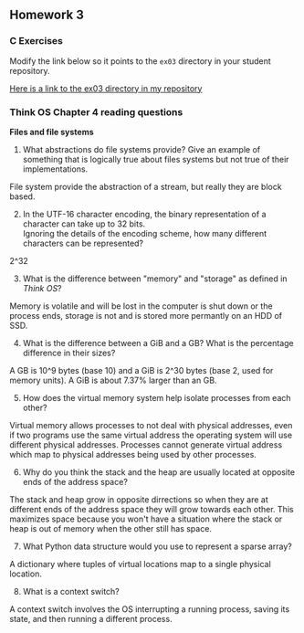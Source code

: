 ## Homework 3

### C Exercises

Modify the link below so it points to the `ex03` directory in your
student repository.

[Here is a link to the ex03 directory in my repository](https://github.com/LucyWilcox/ExercisesInC/tree/master/exercises/ex03)
### Think OS Chapter 4 reading questions

**Files and file systems**

1) What abstractions do file systems provide?  Give an example of something that is logically 
true about files systems but not true of their implementations.

File system provide the abstraction of a stream, but really they are block based.

2) In the UTF-16 character encoding, the binary representation of a character can take up to 32 bits.  
Ignoring the details of the encoding scheme, how many different characters can be represented?

2^32

3) What is the difference between "memory" and "storage" as defined in *Think OS*?

Memory is volatile and will be lost in the computer is shut down or the process ends, storage is not and is stored more permantly on an HDD of SSD.

4) What is the difference between a GiB and a GB?  What is the percentage difference in their sizes?

A GB is 10^9 bytes (base 10) and a GiB is 2^30 bytes (base 2, used for memory units). A GiB is about 7.37% larger than an GB.

5) How does the virtual memory system help isolate processes from each other?

Virtual memory allows processes to not deal with physical addresses, even if two programs use the same virtual address the operating system will use different physical addresses. Processes cannot generate virtual address which map to physical addresses being used by other processes. 

6) Why do you think the stack and the heap are usually located at opposite ends of the address space?

The stack and heap grow in opposite dirrections so when they are at different ends of the address space they will grow towards each other. This maximizes space because you won't have a situation where the stack or heap is out of memory when the other still has space.

7) What Python data structure would you use to represent a sparse array?

A dictionary where tuples of virtual locations map to a single physical location.

8) What is a context switch?

A context switch involves the OS interrupting a running process, saving its state, and then running a different process.
